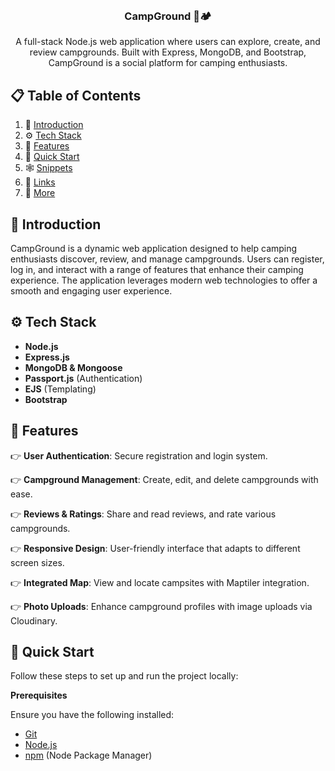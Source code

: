 <div align="center">
  <br />
  <h3 align="center">CampGround 🌲🏕️</h3>

  <div align="center">
    A full-stack Node.js web application where users can explore, create, and review campgrounds. Built with Express, MongoDB, and Bootstrap, CampGround is a social platform for camping enthusiasts.
  </div>
</div>

## 📋 <a name="table">Table of Contents</a>

1. 🤖 [Introduction](#introduction)
2. ⚙️ [Tech Stack](#tech-stack)
3. 🔋 [Features](#features)
4. 🤸 [Quick Start](#quick-start)
5. 🕸️ [Snippets](#snippets)
6. 🔗 [Links](#links)
7. 🚀 [More](#more)

## <a name="introduction">🤖 Introduction</a>

CampGround is a dynamic web application designed to help camping enthusiasts discover, review, and manage campgrounds. Users can register, log in, and interact with a range of features that enhance their camping experience. The application leverages modern web technologies to offer a smooth and engaging user experience.

## <a name="tech-stack">⚙️ Tech Stack</a>

- **Node.js**
- **Express.js**
- **MongoDB & Mongoose**
- **Passport.js** (Authentication)
- **EJS** (Templating)
- **Bootstrap**

## <a name="features">🔋 Features</a>

👉 **User Authentication**: Secure registration and login system.

👉 **Campground Management**: Create, edit, and delete campgrounds with ease.

👉 **Reviews & Ratings**: Share and read reviews, and rate various campgrounds.

👉 **Responsive Design**: User-friendly interface that adapts to different screen sizes.

👉 **Integrated Map**: View and locate campsites with Maptiler integration.

👉 **Photo Uploads**: Enhance campground profiles with image uploads via Cloudinary.

## <a name="quick-start">🤸 Quick Start</a>

Follow these steps to set up and run the project locally:

**Prerequisites**

Ensure you have the following installed:

- [Git](https://git-scm.com/)
- [Node.js](https://nodejs.org/en)
- [npm](https://www.npmjs.com/) (Node Package Manager)


